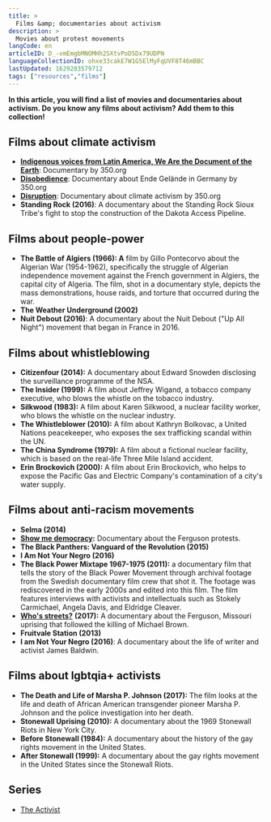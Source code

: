 ```yaml
---
title: >
  Films &amp; documentaries about activism
description: >
  Movies about protest movements
langCode: en
articleID: D_-vmEmgbMNOMHh2SXtvPoD5Dx79UDPN
languageCollectionID: ohxe33cakE7W1G5ElMyFqUVF8T46mBBC
lastUpdated: 1629203579712
tags: ["resources","films"]
---
```


**In this article, you will find a list of movies and documentaries about activism. Do you know any films about activism? Add them to this collection!**

## Films about climate activism

-   [**Indigenous voices from Latin America, We Are the Document of the Earth**](https://www.youtube.com/watch?v=clmOgeUtB-8): Documentary by 350.org
-   [**Disobedience**](http://watchdisobedience.com/): Documentary about Ende Gelände in Germany by 350.org
-   [**Disruption**](http://watchdisruption.com/): Documentary about climate activism by 350.org
-   **Standing Rock (2016)**: A documentary about the Standing Rock Sioux Tribe's fight to stop the construction of the Dakota Access Pipeline.

## Films about people-power

-   **The Battle of Algiers (1966): A** film by Gillo Pontecorvo about the Algerian War (1954-1962), specifically the struggle of Algerian independence movement against the French government in Algiers, the capital city of Algeria. The film, shot in a documentary style, depicts the mass demonstrations, house raids, and torture that occurred during the war.
-   **The Weather Underground (2002)**
-   **Nuit Debout (2016)**: A documentary about the Nuit Debout ("Up All Night") movement that began in France in 2016.

## Films about whistleblowing

-   **Citizenfour (2014):** A documentary about Edward Snowden disclosing the surveillance programme of the NSA.
-   **The Insider (1999):** A film about Jeffrey Wigand, a tobacco company executive, who blows the whistle on the tobacco industry.
-   **Silkwood (1983):** A film about Karen Silkwood, a nuclear facility worker, who blows the whistle on the nuclear industry.
-   **The Whistleblower (2010):** A film about Kathryn Bolkovac, a United Nations peacekeeper, who exposes the sex trafficking scandal within the UN.
-   **The China Syndrome (1979):** A film about a fictional nuclear facility, which is based on the real-life Three Mile Island accident.
-   **Erin Brockovich (2000):** A film about Erin Brockovich, who helps to expose the Pacific Gas and Electric Company's contamination of a city's water supply.

## Films about anti-racism movements

-   **Selma (2014)**
-   [**Show me democracy**](http://www.showmedemocracy.com)**:** Documentary about the Ferguson protests.
-   **The Black Panthers: Vanguard of the Revolution (2015)**
-   **I Am Not Your Negro (2016)**
-   **The Black Power Mixtape 1967-1975 (2011):** a documentary film that tells the story of the Black Power Movement through archival footage from the Swedish documentary film crew that shot it. The footage was rediscovered in the early 2000s and edited into this film. The film features interviews with activists and intellectuals such as Stokely Carmichael, Angela Davis, and Eldridge Cleaver.
-   [**Who's streets?**](https://en.wikipedia.org/wiki/Whose_Streets%3F) **(2017):** A documentary about the Ferguson, Missouri uprising that followed the killing of Michael Brown.
-   **Fruitvale Station (2013)**
-   **I am Not Your Negro (2016)**: A documentary about the life of writer and activist James Baldwin.

## **Films about lgbtqia+ activists**

-   **The Death and Life of Marsha P. Johnson (2017):** The film looks at the life and death of African American transgender pioneer Marsha P. Johnson and the police investigation into her death.
-   **Stonewall Uprising (2010):** A documentary about the 1969 Stonewall Riots in New York City.
-   **Before Stonewall (1984):** A documentary about the history of the gay rights movement in the United States.
-   **After Stonewall (1999):** A documentary about the gay rights movement in the United States since the Stonewall Riots.

## Series

-   [The Activist](https://www.theguardian.com/global-development/2021/sep/16/the-activist-reality-tv-show-to-be-reimagined-as-documentary-after-backlash)
